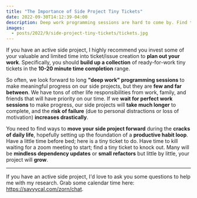 ```yaml
---
title: "The Importance of Side Project Tiny Tickets"
date: 2022-09-30T14:12:39-04:00
description: Deep work programming sessions are hard to come by. Find tiny ways to move your side project forward during the cracks of life.
images:
  - posts/2022/9/side-project-tiny-tickets/tickets.jpg
---
```


If you have an active side project, I highly recommend you invest some of your valuable and limited time into ticket/issue creation to **plan out your work**. Specifically, you should **build up a collection** of ready-for-work tiny tickets in the **10-20 minute time completion** range.

So often, we look forward to long **"deep work" programming sessions** to make meaningful progress on our side projects, but they are **few and far between**. We have tons of other life responsibilities from work, family, and friends that will have priority on our time. If we **wait for perfect work sessions** to make progress, our side projects will **take much longer** to complete, and the **risk of failure** (due to personal distractions or loss of motivation) **increases drastically**.

You need to find ways to **move your side project forward** during the **cracks of daily life**, hopefully setting up the foundation of a **productive habit loop**. Have a little time before bed; here is a tiny ticket to do. Have time to kill waiting for a zoom meeting to start; find a tiny ticket to knock out. Many will be **mindless dependency updates** or **small refactors** but little by little, your project will **grow**.

***

If you have an active side project, I'd love to ask you some questions to help me with my research. Grab some calendar time here: <https://savvycal.com/zorn/chat>.
